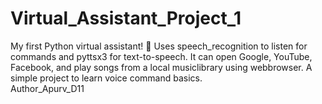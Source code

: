# Virtual_Assistant_Project_1
My first Python virtual assistant! 🤖 Uses speech_recognition to listen for commands and pyttsx3 for text-to-speech. It can open Google, YouTube, Facebook, and play songs from a local musiclibrary using webbrowser. A simple project to learn voice command basics.
<br>
Author_Apurv_D11
